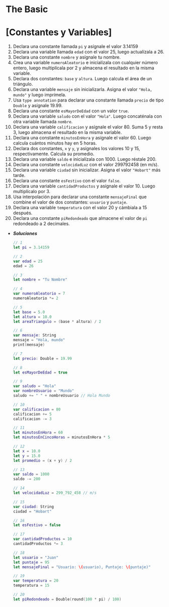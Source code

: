 # The Basic

# [Constantes y Variables]

1. Declara una constante llamada `pi` y asígnale el valor 3.14159
2. Declara una variable llamada `edad` con el valor 25, luego actualízala a 26.
3. Declara una constante `nombre` y asígnale tu nombre.
4. Crea una variable `numeroAleatorio` e inicialízala con cualquier número entero, luego multiplícala por 2 y almacena el resultado en la misma variable.
5. Declara dos constantes: `base` y `altura`. Luego calcula el área de un triángulo.
6. Declara una variable `mensaje` sin inicializarla. Asigna el valor `"Hola, mundo"` y luego imprímela.
7. Usa `type annotation` para declarar una constante llamada `precio` de tipo `Double` y asígnale 19.99.
8. Declara una constante `esMayorDeEdad` con un valor `true`.
9. Declara una variable `saludo` con el valor `"Hola"`. Luego concaténala con otra variable llamada `nombre`.
10. Declara una variable `calificacion` y asígnale el valor 80. Suma 5 y resta 3, luego almacena el resultado en la misma variable.
11. Declara una constante `minutosEnHora` y asígnale el valor 60. Luego calcula cuántos minutos hay en 5 horas.
12. Declara dos constantes, `x` y `y`, y asígnales los valores 10 y 15, respectivamente. Calcula su promedio.
13. Declara una variable `saldo` e inicialízala con 1000. Luego réstale 200.
14. Declara una constante `velocidadLuz` con el valor 299792458 (en m/s).
15. Declara una variable `ciudad` sin inicializar. Asigna el valor `"Hobart"` más tarde.
16. Declara una constante `esFestivo` con el valor `false`.
17. Declara una variable `cantidadProductos` y asígnale el valor 10. Luego multiplícalo por 3.
18. Usa interpolación para declarar una constante `mensajeFinal` que combine el valor de dos constantes: `usuario` y `puntaje`.
19. Declara una variable `temperatura` con el valor 20 y cámbiala a 15 después.
20. Declara una constante `piRedondeado` que almacene el valor de `pi` redondeado a 2 decimales.
- ***Soluciones***
    
    ```swift
    // 1
    let pi = 3.14159
    
    // 2
    var edad = 25
    edad = 26
    
    // 3
    let nombre = "Tu Nombre"
    
    // 4
    var numeroAleatorio = 7
    numeroAleatorio *= 2
    
    // 5
    let base = 5.0
    let altura = 10.0
    let areaTriangulo = (base * altura) / 2
    
    // 6
    var mensaje: String
    mensaje = "Hola, mundo"
    print(mensaje)
    
    // 7
    let precio: Double = 19.99
    
    // 8
    let esMayorDeEdad = true
    
    // 9
    var saludo = "Hola"
    var nombreUsuario = "Mundo"
    saludo += " " + nombreUsuario // Hola Mundo
    
    // 10
    var calificacion = 80
    calificacion += 5
    calificacion -= 3
    
    // 11
    let minutosEnHora = 60
    let minutosEnCincoHoras = minutosEnHora * 5
    
    // 12
    let x = 10.0
    let y = 15.0
    let promedio = (x + y) / 2
    
    // 13
    var saldo = 1000
    saldo -= 200
    
    // 14
    let velocidadLuz = 299_792_458 // m/s
    
    // 15
    var ciudad: String
    ciudad = "Hobart"
    
    // 16
    let esFestivo = false
    
    // 17
    var cantidadProductos = 10
    cantidadProductos *= 3
    
    // 18
    let usuario = "Juan"
    let puntaje = 95
    let mensajeFinal = "Usuario: \(usuario), Puntaje: \(puntaje)"
    
    // 19
    var temperatura = 20
    temperatura = 15
    
    // 20
    let piRedondeado = Double(round(100 * pi) / 100)
    ```
